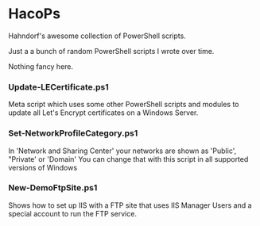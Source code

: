 # HacoPs
Hahndorf's awesome collection of PowerShell scripts. 

Just a a bunch of random PowerShell scripts I wrote over time.

Nothing fancy here.

### Update-LECertificate.ps1

Meta script which uses some other PowerShell scripts and modules to update all Let's Encrypt certificates on a Windows Server.

### Set-NetworkProfileCategory.ps1

 In 'Network and Sharing Center' your networks are shown as 'Public', "Private' or 'Domain'
    You can change that with this script in all supported versions of Windows
    
### New-DemoFtpSite.ps1

Shows how to set up IIS with a FTP site that uses IIS Manager Users
and a special account to run the FTP service.
